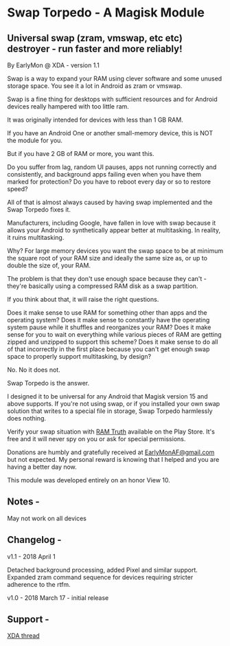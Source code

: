 # Swap Torpedo - A Magisk Module

## Universal swap (zram, vmswap, etc etc) destroyer - run faster and more reliably!

By EarlyMon @ XDA - version 1.1

Swap is a way to expand your RAM using clever software and some unused storage space. You see it a lot in Android as zram or vmswap.

Swap is a fine thing for desktops with sufficient resources and for Android devices really hampered with too little ram.

It was originally intended for devices with less than 1 GB RAM. 

If you have an Android One or another small-memory device, this is NOT the module for you. 

But if you have 2 GB of RAM or more, you want this. 

Do you suffer from lag, random UI pauses, apps not running correctly and consistently, and background apps failing even when you have them marked for protection? Do you have to reboot every day or so to restore speed? 

All of that is almost always caused by having swap implemented and the Swap Torpedo fixes it. 

Manufacturers, including Google, have fallen in love with swap because it allows your Android to synthetically appear better at multitasking. In reality, it ruins multitasking. 

Why? For large memory devices you want the swap space to be at minimum the square root of your RAM size and ideally the same size as, or up to double the size of, your RAM. 

The problem is that they don't use enough space because they can't - they're basically using a compressed RAM disk as a swap partition. 

If you think about that, it will raise the right questions. 

Does it make sense to use RAM for something other than apps and the operating system? Does it make sense to constantly have the operating system pause while it shuffles and reorganizes your RAM? Does it make sense for you to wait on everything while various pieces of RAM are getting zipped and unzipped to support this scheme? Does it make sense to do all of that incorrectly in the first place because you can't get enough swap space to properly support multitasking, by design? 

No. No it does not. 

Swap Torpedo is the answer. 

I designed it to be universal for any Android that Magisk version 15 and above supports. If you're not using swap, or if you installed your own swap solution that writes to a special file in storage, Swap Torpedo harmlessly does nothing. 

Verify your swap situation with [RAM Truth](https://play.google.com/store/apps/details?id=sa.ramtruth) available on the Play Store. It's free and it will never spy on you or ask for special permissions.

Donations are humbly and gratefully received at EarlyMonAF@gmail.com but not expected. My personal reward is knowing that I helped and you are having a better day now. 

This module was developed entirely on an honor View 10. 


## Notes -

May not work on all devices


## Changelog - 

v1.1 - 2018 April 1

Detached background processing, added Pixel and similar support. 
Expanded zram command sequence for devices requiring stricter adherence to the rtfm.

v1.0 - 2018 March 17 -  initial release 


## Support - 
[XDA thread](https://forum.xda-developers.com/apps/magisk/module-swap-torpedo-run-faster-reliably-t3766883) 
